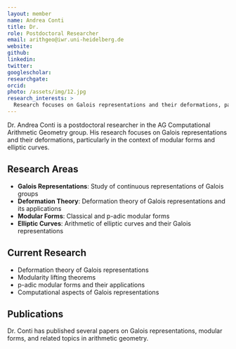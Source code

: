 ```yaml
---
layout: member
name: Andrea Conti
title: Dr.
role: Postdoctoral Researcher
email: arithgeo@iwr.uni-heidelberg.de
website: 
github: 
linkedin: 
twitter: 
googlescholar: 
researchgate: 
orcid: 
photo: /assets/img/12.jpg
research_interests: >
  Research focuses on Galois representations and their deformations, particularly in the context of modular forms and elliptic curves.
---
```


Dr. Andrea Conti is a postdoctoral researcher in the AG Computational Arithmetic Geometry group. His research focuses on Galois representations and their deformations, particularly in the context of modular forms and elliptic curves.

## Research Areas

- **Galois Representations**: Study of continuous representations of Galois groups
- **Deformation Theory**: Deformation theory of Galois representations and its applications
- **Modular Forms**: Classical and p-adic modular forms
- **Elliptic Curves**: Arithmetic of elliptic curves and their Galois representations

## Current Research

- Deformation theory of Galois representations
- Modularity lifting theorems
- p-adic modular forms and their applications
- Computational aspects of Galois representations

## Publications

Dr. Conti has published several papers on Galois representations, modular forms, and related topics in arithmetic geometry. 